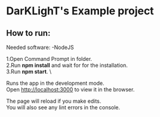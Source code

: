 # DarKLighT's Example project


## How to run:

Needed software:
-NodeJS

1.Open Command Prompt in folder. \
2.Run **npm install** and wait for for the installation. \
3.Run **npm start**. \

Runs the app in the development mode.\
Open [http://localhost:3000](http://localhost:3000) to view it in the browser.

The page will reload if you make edits.\
You will also see any lint errors in the console.


